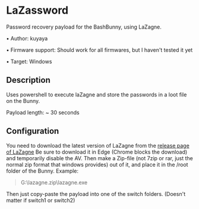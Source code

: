 # LaZassword
Password recovery payload for the BashBunny, using LaZagne.

• Author: kuyaya

• Firmware support: Should work for all firmwares, but I haven't tested it yet

• Target: Windows

## Description
Uses powershell to execute laZagne and store the passwords in a loot file on the Bunny.

Payload length: ~ 30 seconds


## Configuration
You need to download the latest version of LaZagne from the [release page of LaZagne](https://github.com/AlessandroZ/LaZagne/releases)
Be sure to download it in Edge (Chrome blocks the download) and temporarily disable the AV. Then make a Zip-file (not 7zip or rar, just the normal zip format that windows provides) out of it, and place it in the /root folder of the Bunny. 
Example: 
> G:\lazagne.zip\lazagne.exe

Then just copy-paste the payload into one of the switch folders. (Doesn't matter if switch1 or switch2)
